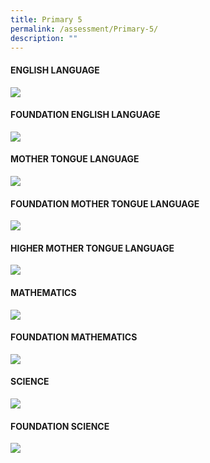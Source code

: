 ```yaml
---
title: Primary 5
permalink: /assessment/Primary-5/
description: ""
---
```

#### **ENGLISH LANGUAGE**

![](/images/Fuhua%20Experience/Teaching%20and%20Learning%20@%20Fuhua/Assessment/Primary%205/English.jpg)

#### **FOUNDATION ENGLISH LANGUAGE**

![](/images/Fuhua%20Experience/Teaching%20and%20Learning%20@%20Fuhua/Assessment/Primary%205/A2.jpg)

#### **MOTHER TONGUE LANGUAGE**

![](/images/Fuhua%20Experience/Teaching%20and%20Learning%20@%20Fuhua/Assessment/Primary%205/A3.jpg)

#### **FOUNDATION MOTHER TONGUE LANGUAGE**

![](/images/Fuhua%20Experience/Teaching%20and%20Learning%20@%20Fuhua/Assessment/Primary%205/A4.jpg)

#### **HIGHER MOTHER TONGUE LANGUAGE**

![](/images/Fuhua%20Experience/Teaching%20and%20Learning%20@%20Fuhua/Assessment/Primary%205/A5.jpg)

#### **MATHEMATICS**

![](/images/Fuhua%20Experience/Teaching%20and%20Learning%20@%20Fuhua/Assessment/Primary%205/A6.jpg)

#### **FOUNDATION MATHEMATICS**

![](/images/Fuhua%20Experience/Teaching%20and%20Learning%20@%20Fuhua/Assessment/Primary%205/A7.jpg)

#### **SCIENCE**

![](/images/Fuhua%20Experience/Teaching%20and%20Learning%20@%20Fuhua/Assessment/Primary%205/A8.jpg)

#### **FOUNDATION SCIENCE**

![](/images/Fuhua%20Experience/Teaching%20and%20Learning%20@%20Fuhua/Assessment/Primary%205/A9.jpg)